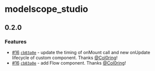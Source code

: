 # modelscope_studio

## 0.2.0

### Features

- [#16](https://github.com/modelscope/modelscope-studio/pull/16) [`cb03a0e`](https://github.com/modelscope/modelscope-studio/commit/cb03a0e7049eb2fa1326bc917055688a6ef724d7) - update the timing of onMount call and new onUpdate lifecycle of custom component. Thanks [@Col0ring](https://github.com/Col0ring)!
- [#16](https://github.com/modelscope/modelscope-studio/pull/16) [`cb03a0e`](https://github.com/modelscope/modelscope-studio/commit/cb03a0e7049eb2fa1326bc917055688a6ef724d7) - add Flow component. Thanks [@Col0ring](https://github.com/Col0ring)!
